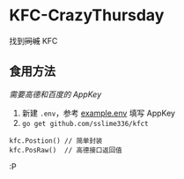 # KFC-CrazyThursday

找到~~同城~~ KFC

## 食用方法

*需要高德和百度的 AppKey*

1. 新建 `.env`，参考 [example.env](example.env) 填写 AppKey
2. `go get github.com/sslime336/kfct`

```golang
kfc.Postion() // 简单封装
kfc.PosRaw()  // 高德接口返回值
```

:P
